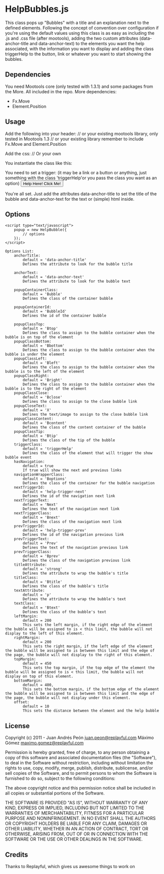 HelpBubbles.js
==============

This class pops up "Bubbles" with a title and an explanation next to the defined elements. 
Following the concept of convention over configuration if you're using the default values using this class is as easy as including the .js and .css file (after mootools), adding the two custom attributes (data-anchor-title and data-anchor-text) to the elements you want the help associated, with the information you want to display and adding the class triggerHelp to the button, link or whatever you want to start showing the bubbles.

Dependencies
------------
You need Mootools core (only tested with 1.3.1) and some packages from the More. All included in the repo.
More dependencies:
- Fx.Move
- Element.Position

Usage
-----

Add the following into your header:
	<script type="text/javascript" src="mootools/mootools-core-1.3.js"></script> // or your existing mootools library, only tested in Mootools 1.3
	<script type="text/javascript" src="mootools/mootools-more.js"></script> // or your existing library remember to include Fx.Move and Element.Position
	<script type="text/javascript" src="helpBubble.js"></script>

Add the css:
	<link rel="stylesheet" href="style.css" type="text/css" media="all" /> // Or your own

You instantiate the class like this:
	<script type="text/javascript">
		popup = new HelpBubble;
	</script>

You need to set a trigger: 
(it may be a link or a button or anything, just something with the class 'triggerHelp'or you pass the class you want as an option)
<button class="triggerHelp">Help Here! Click Me!</button>

You're all set. Just add the attributes data-anchor-title to set the title of the bubble and data-anchor-text for the text or (simple) html inside.
<div data-anchor-title="Title 1" data-anchor-text="This is the first paragraph or Lorem Ipsum"></div>
<div data-anchor-title="Title 2" data-anchor-text="This is the second paragraph or Lorem Ipsum"></div>

Options
-------
	<script type="text/javascript">
		popup = new HelpBubble({
			// options
		});
	</script>

	Options List:
		anchorTitle: 
			default = 'data-anchor-title'
			Defines the attribute to look for the bubble title
		
		anchorText: 
			default = 'data-anchor-text'
			Defines the attribute to look for the bubble text
			
		popupContainerClass: 
			default = 'Bubble'
			Defines the class of the container bubble

		popupContainerId: 
			default = 'BubbleId'
			Defines the id of the container bubble

		popupClassTop: 
			default = 'Btop'
			Defines the class to assign to the bubble container when the bubble is on top of the element
		popupClassBottom: 
			default = 'Bbottom'
			Defines the class to assign to the bubble container when the bubble is under the element
		popupClassLeft: 
			default = 'Bleft'
			Defines the class to assign to the bubble container when the bubble is to the left of the element
		popupClassRight: 
			default = 'Bright'
			Defines the class to assign to the bubble container when the bubble is to the right of the element
		popupClassClose: 
			default = 'Bclose'
			Defines the class to assign to the close bubble link
		popupCloseText: 
			default = 'X'
			Defines the text/image to assign to the close bubble link
		popupClassContent: 
			default = 'Bcontent'
			Defines the class of the content container of the bubble
		popupClassTip: 
			default = 'Btip'
			Defines the class of the tip of the bubble
		triggerClass: 
			default = 'triggerHelp'
			Defines the class of the element that will trigger the show bubble event
		hasNavigation: 
			default = true
			If true will show the next and previous links
		navigationWrapperClass: 
			default = 'Boptions'
			Defines the class of the container for the bubble navigation
		nextTriggerId: 
			default = 'help-trigger-next'
			Defines the id of the navigation next link
		nextTriggerText: 
			default = 'Next'
			Defines the text of the navigation next link
		nextTriggerClass: 
			default = 'Bnext'
			Defines the class of the navigation next link
		prevTriggerId: 
			default = 'help-trigger-prev'
			Defines the id of the navigation previous link
		prevTriggerText: 
			default = 'Prev'
			Defines the text of the navigation previous link
		prevTriggerClass: 
			default = 'Bprev'
			Defines the class of the navigation previous link
		titleAttribute: 
			default = 'strong'
			Defines the attribute to wrap the bubble's title
		titleClass: 
			default = 'Btitle'
			Defines the class of the bubble's title
		textAttribute: 
			default = 'p'
			Defines the attribute to wrap the bubble's text
		textClass: 
			default = 'Btext'
			Defines the class of the bubble's text
		leftMargin: 
			default = 200
			This sets the left margin, if the right edge of the element the bubble will be assigned to is < this limit, the bubble will not display to the left of this element.
		rightMargin: 
			default = 200
			This sets the right margin, if the left edge of the element the bubble will be assigned to is between this limit and the edge of the page, the bubble will not display to the right of this element.
		topMargin: 
			default = 450
			This sets the top margin, if the top edge of the element the bubble will be assigned to is < this limit, the bubble will not display on top of this element.
		bottomMargin: 
			default = 400,
			This sets the bottom margin, if the bottom edge of the element the bubble will be assigned to is between this limit and the edge of the page, the bubble will not display under this element.
		offset: 
			default = 10
			This sets the distance between the element and the help bubble


License
-------

Copyright (c) 2011 - Juan Andrés Peón <juan.peon@replayful.com> Máximo Gómez <maximo.gomez@replayful.com>

Permission is hereby granted, free of charge, to any
person obtaining a copy of this software and associated
documentation files (the "Software"), to deal in the
Software without restriction, including without limitation
the rights to use, copy, modify, merge, publish,
distribute, sublicense, and/or sell copies of the
Software, and to permit persons to whom the Software is
furnished to do so, subject to the following conditions:

The above copyright notice and this permission notice
shall be included in all copies or substantial portions of
the Software.

THE SOFTWARE IS PROVIDED "AS IS", WITHOUT WARRANTY OF ANY
KIND, EXPRESS OR IMPLIED, INCLUDING BUT NOT LIMITED TO THE
WARRANTIES OF MERCHANTABILITY, FITNESS FOR A PARTICULAR
PURPOSE AND NONINFRINGEMENT. IN NO EVENT SHALL THE AUTHORS
OR COPYRIGHT HOLDERS BE LIABLE FOR ANY CLAIM, DAMAGES OR
OTHER LIABILITY, WHETHER IN AN ACTION OF CONTRACT, TORT OR
OTHERWISE, ARISING FROM, OUT OF OR IN CONNECTION WITH THE
SOFTWARE OR THE USE OR OTHER DEALINGS IN THE SOFTWARE.

Credits
-------

Thanks to Replayful, which gives us awesome things to work on

